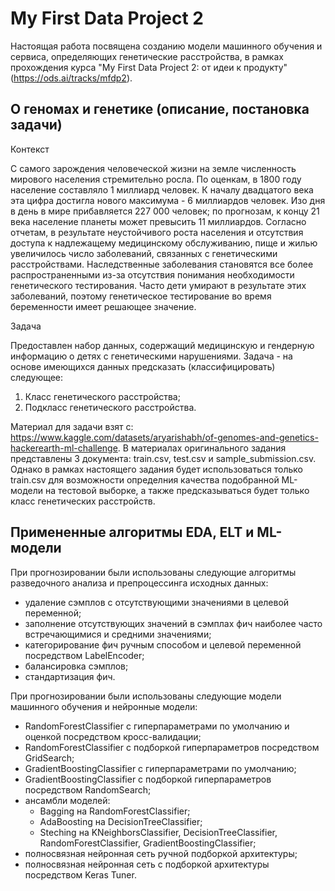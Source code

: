 # My First Data Project 2

Настоящая работа посвящена созданию модели машинного обучения и сервиса, определяющих генетические расстройства, в рамках прохождения курса "My First Data Project 2: от идеи к продукту" (https://ods.ai/tracks/mfdp2).

## О геномах и генетике (описание, постановка задачи)

Контекст

С самого зарождения человеческой жизни на земле численность мирового населения стремительно росла. 
По оценкам, в 1800 году население составляло 1 миллиард человек. К началу двадцатого века эта цифра достигла нового максимума - 
6 миллиардов человек. Изо дня в день в мире прибавляется 227 000 человек; по прогнозам, к концу 21 века население планеты может 
превысить 11 миллиардов.
Согласно отчетам, в результате неустойчивого роста населения и отсутствия доступа к надлежащему медицинскому обслуживанию, 
пище и жилью увеличилось число заболеваний, связанных с генетическими расстройствами. Наследственные заболевания становятся все более 
распространенными из-за отсутствия понимания необходимости генетического тестирования. Часто дети умирают в результате этих 
заболеваний, поэтому генетическое тестирование во время беременности имеет решающее значение.

Задача

Предоставлен набор данных, содержащий медицинскую и гендерную информацию о детях с генетическими нарушениями. Задача - на основе имеющихся данных предсказать (классифицировать) следующее:

1. Класс генетического расстройства;
2. Подкласс генетического расстройства.

Материал для задачи взят с: https://www.kaggle.com/datasets/aryarishabh/of-genomes-and-genetics-hackerearth-ml-challenge.
В материалах оригинального задания представлены 3 документа: train.csv, test.csv и sample_submission.csv.
Однако в рамках настоящего задания будет использоваться только train.csv для возможности определния качества подобранной ML-модели на тестовой выборке, а также предсказываться будет только класс генетических расстройств.

## Примененные алгоритмы EDA, ELT и ML-модели

При прогнозировании были использованы следующие алгоритмы разведочного анализа и препроцессинга исходных данных:
- удаление сэмплов с отсутствующими значениями в целевой переменной;
- заполнение отсутствующих значений в сэмплах фич наиболее часто встречающимися и средними значениями;
- категорирование фич ручным способом и целевой переменной посредством LabelEncoder;
- балансировка сэмплов;
- стандартизация фич.

При прогнозировании были использованы следующие модели машинного обучения и нейронные модели:
- RandomForestClassifier с гиперпараметрами по умолчанию и оценкой посредством кросс-валидации;
- RandomForestClassifier с подборкой гиперпараметров посредством GridSearch;
- GradientBoostingClassifier с гиперпараметрами по умолчанию;
- GradientBoostingClassifier с подборкой гиперпараметров посредством RandomSearch;
- ансамбли моделей: 
   - Bagging на RandomForestClassifier;
   - AdaBoosting на DecisionTreeClassifier;
   - Steching на KNeighborsClassifier, DecisionTreeClassifier, RandomForestClassifier, GradientBoostingClassifier;
- полносвязная нейронная сеть ручной подборкой архитектуры;
- полносвязная нейронная сеть с подборкой архитектуры посредством Keras Tuner.
